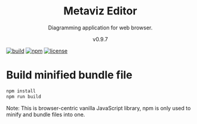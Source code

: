 <h1 align="center">
Metaviz Editor
</h1>
<p align="center">
Diagramming application for web browser.
<p>
<p align="center">
v0.9.7
<p>

[![build](https://github.com/dariuszdawidowski/metaviz-editor/actions/workflows/build.yml/badge.svg)](https://github.com/dariuszdawidowski/metaviz-editor/actions/workflows/build.yml)
[![npm](https://img.shields.io/npm/v/metaviz-editor)](https://www.npmjs.com/package/metaviz-editor)
[![license](https://img.shields.io/github/license/dariuszdawidowski/metaviz-editor?color=9cf)](./LICENSE)

# Build minified bundle file

```bash
npm install
npm run build
```
Note: This is browser-centric vanilla JavaScript library, npm is only used to minify and bundle files into one.
